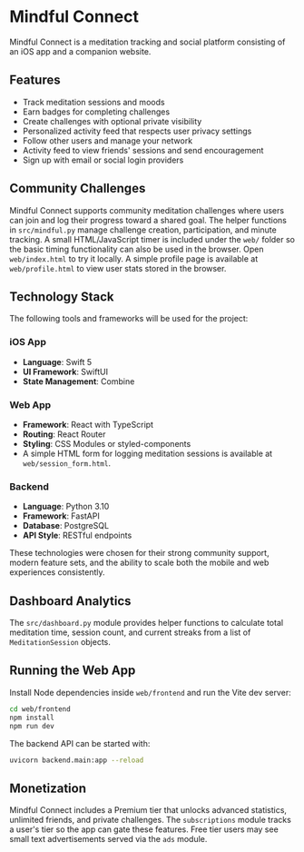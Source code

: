 # Mindful Connect

Mindful Connect is a meditation tracking and social platform consisting of an iOS app and a companion website.

## Features

- Track meditation sessions and moods
- Earn badges for completing challenges
- Create challenges with optional private visibility
- Personalized activity feed that respects user privacy settings
- Follow other users and manage your network
- Activity feed to view friends' sessions and send encouragement
- Sign up with email or social login providers

## Community Challenges
Mindful Connect supports community meditation challenges where users can join and log their progress toward a shared goal. The helper functions in `src/mindful.py` manage challenge creation, participation, and minute tracking.
A small HTML/JavaScript timer is included under the `web/` folder so the basic timing functionality can also be used in the browser. Open `web/index.html` to try it locally. A simple profile page is available at `web/profile.html` to view user stats stored in the browser.

## Technology Stack

The following tools and frameworks will be used for the project:

### iOS App
- **Language**: Swift 5
- **UI Framework**: SwiftUI
- **State Management**: Combine

### Web App
- **Framework**: React with TypeScript
- **Routing**: React Router
- **Styling**: CSS Modules or styled-components
- A simple HTML form for logging meditation sessions is available at
  `web/session_form.html`.

### Backend
- **Language**: Python 3.10
- **Framework**: FastAPI
- **Database**: PostgreSQL
- **API Style**: RESTful endpoints

These technologies were chosen for their strong community support, modern feature sets, and the ability to scale both the mobile and web experiences consistently.

## Dashboard Analytics

The `src/dashboard.py` module provides helper functions to calculate total meditation time, session count, and current streaks from a list of `MeditationSession` objects.

## Running the Web App

Install Node dependencies inside `web/frontend` and run the Vite dev server:

```bash
cd web/frontend
npm install
npm run dev
```

The backend API can be started with:

```bash
uvicorn backend.main:app --reload
```

## Monetization

Mindful Connect includes a Premium tier that unlocks advanced statistics,
unlimited friends, and private challenges. The `subscriptions` module tracks a
user's tier so the app can gate these features. Free tier users may see small
text advertisements served via the `ads` module.

